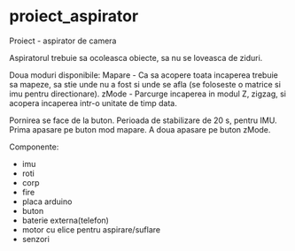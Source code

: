 # proiect_aspirator

Proiect - aspirator de camera

Aspiratorul trebuie sa ocoleasca obiecte, sa nu se loveasca de ziduri.

Doua moduri disponibile:
Mapare - Ca sa acopere toata incaperea trebuie sa mapeze, sa stie unde nu a fost si unde se afla (se foloseste o matrice si imu pentru directionare).
zMode - Parcurge incaperea in modul Z, zigzag, si acopera incaperea intr-o unitate de timp data.

Pornirea se face de la buton.
Perioada de stabilizare de 20 s, pentru IMU.
Prima apasare pe buton mod mapare.
A doua apasare pe buton zMode.

Componente:
- imu
- roti
- corp
- fire
- placa arduino
- buton
- baterie externa(telefon)
- motor cu elice pentru aspirare/suflare
- senzori





